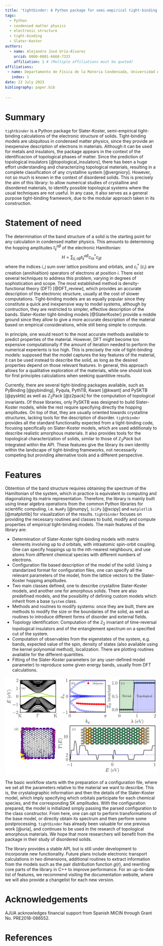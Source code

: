 ```yaml
---
title: 'tightbinder: A Python package for semi-empirical tight-binding models of crystalline and disordered solids'
tags:
  - Python
  - condensed matter physics
  - electronic structure
  - tight-binding
  - Slater-Koster
authors:
  - name: Alejandro José Uría-Álvarez
    orcid: 0000-0001-6668-7333
    affiliation: 1 # (Multiple affiliations must be quoted)
affiliations:
 - name: Departamento de Física de la Materia Condensada, Universidad Autónoma de Madrid
   index: 1
date: 22 July 2023
bibliography: paper.bib

---
```


# Summary

`tightbinder` is a Python package for Slater-Koster, semi-empirical tight-binding
calculations of the electronic structure of solids. Tight-binding models are ubiquitous 
in condensed matter physics, since they provide an inexpensive description of electrons in materials.
Although it can be used for metals and insulators, the package appears in the context
of the identificacion of topological phases of matter. Since the prediction of topological insulators [@topological_insulators],
there has been a huge effort understanding and characterizing topological materials, resulting
in a complete classification of any crystalline system [@vergniory]. However, not so much is known in the context
of disordered solids. This is precisely the aim of this library: to allow numerical studies of 
crystalline and disordered materials, to identify possible topological systems where the usual
techniques are not useful. In any case, it also serves as a general purpose tight-binding framework, 
due to the modular approach taken in its construction.


# Statement of need

The determination of the band structure of a solid is the starting point for any calculation in condensed matter physics. 
This amounts to determining the hopping amplitudes $t^{\alpha\beta}_{ij}$ of the electronic Hamiltonian:
$$H=\sum_{ij,\alpha\beta}t^{\alpha\beta}_{ij}c^{\dagger}_{i\alpha}c_{j\beta}$$
where the indices $i,j$ sum over lattice positions and orbitals, and $c^{\dagger}_i$ ($c_i$) are creation (annihialtion)
operators of electrons at position $i$. There exist several techniques to address this problem, 
varying in degrees of sophistication and scope. The most established method is density-functional theory (DFT) [@DFT_review], 
which provides an accurate description of the electronic structure, usually at the cost of slower computations. Tight-binding
models are as equally popular since they constitute a quick and inexpensive way to model systems, although by contruction, 
they are restricted to simpler, effective description of the bands. Slater-Koster tight-binding models [@SlaterKoster] provide a middle ground
since they allow to give a more accurate description of the material based on empirical considerations, while still being simple to compute.

In principle, one would resort to the most accurate methods available to predict properties of the material. 
However, DFT might become too expensive computationally if the amount of iteration needed to perform the numerical experients is too high. 
This is precisely the role of tight-binding models: supposed that the model captures the key features of the material, it can be used instead to describe the solid,
as long as the desired properties depend on those relevant features. In general, this approach allows for a qualitative 
exploration of the materials, while one should look for first principles calculations when seeking quantitive results. 

Currently, there are several tight-binding packages available, such as PyBinding [@pybinding], Pyqula, PythTB, Kwant [@kwant] and PySKTB [@pysktb]
as well as $\mathbb{Z}_2$Pack [@z2pack] for the computation of topological invariants. Of those libraries, only PySKTB was
designed to build Slater-Koster models, while the rest require specifying directly the hopping amplitudes. On top of
that, they are usually oriented towards crystalline structures, lacking tools for the description of disorder. `tightbinder`
provides all the standard functionality expected from a tight-binding code, focusing specifically on Slater-Koster models,
which are used additionaly to describe realistic amorphous materials. 
It also provides tools for the topological characterization of solids, similar to those of $\mathbb{Z}_2Pack$ but
integrated within the API. These features give the library its own identity within the landscape of tight-binding frameworks, not
necessarily competing but providing alternative tools and a different perspective.


# Features 

Obtention of the band structure requires obtaining the spectrum of the Hamiltonian of the system,
which in practice is equivalent to computing and diagonalizing its matrix representation.
Therefore, the library is mainly built using linear algebra operations from the common Python libraries for scientific computing, i.e.
`NumPy` [@numpy], `SciPy` [@scipy] and `matplotlib` [@matplotlib] for visualization of the results.
`tightbinder` focuses on providing the necessary routines and classes to build, modify
and compute properties of empirical tight-binding models. The main features of the
library are:

- Determination of Slater-Koster tight-binding models with matrix elements involving up to $d$ orbitals, 
with intraatomic spin-orbit coupling. One can specify hoppings up to the nth-nearest neighbours, and use atoms from
different chemical species with different numbers of electrons.
- Configuration file based description of the model of the solid: Using a standarized
format for configuration files, one can specify all the relevant parameters of the model,
from the lattice vectors to the Slater-Koster hopping amplitudes. 
- Two main classes defined, one to describe crystalline Slater-Koster models,
and another one for amorphous solids.
There are also predefined models, and the possibility of defining custom models which inherit from a base `System` class.
- Methods and routines to modify systems: once they are built, there are methods to modify
the size or the boundaries of the solid, as well as routines to introduce different
forms of disorder and external fields.
- Topology identification: Computation of the $\mathbb{Z}_2$ invariant of time-reversal topological insulators 
and of the entanglement spectrum on a specified cut of the system.
- Computation of observables from the eigenstates of the system, e.g. bands, expected value of the spin,
density of states (also available using the kernel polynomial method), localization. 
There are plotting routines available for the different quantities.
- Fitting of the Slater-Koster parameters (or any user-defined model parameter) to reproduce
some given energy bands, usually from DFT calculations. 

![Characterization of Bi(111) with the library: (a) Band structure of a zigzag nanoribbon, with the edge bands highlighted in green. (b) Evolution of the Wannier charge centers (WCC). (c) The topological invariant can be obtained algorithmically from the WCC, allowing to compute the topological phase diagram as a function of the spin-orbit coupling. (d) Probability density of an edge state. (e) Transmission as a function of energy on an armchair nanoribbon. ](paper_plot.png)

The basic workflow starts with the preparation of a configuration file, where we set all the parameters relative
to the material we want to describe. This is, the crystalographic information and then the details of the Slater-Koster model,
which imply specifying which orbitals participate for each chemical species, and the corresponding SK amplitudes.
With the configuration prepared, the model is initialized simply passing the parsed configuration to the class constructor.
From here, one can opt to perform transformations of the base model, or directly obtain its spectrum and then perform
some postprocessing. `tightbinder` has already been valuable for one previous work [@uria], and continues to be used in the 
research of topological amorphous materials. We hope that more researchers will benefit from the package in their study of disordered solids.

The library provides a stable API, but is still under development to incorporate new functionality. Future plans include electronic transport calculations in two dimensions,
additional routines to extract information from the models such as the pair distribution function $g(r)$, and rewriting
core parts of the library in C++ to improve performance. For an up-to-date list of features, we recommend visiting the documentation
website, where we will also provide a changelist for each new version. 



# Acknowledgements

AJUA acknowledges financial support from Spanish MICIN through Grant No. PRE2018-086552.

# References